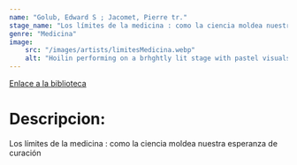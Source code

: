 ```yaml
---
name: "Golub, Edward S ; Jacomet, Pierre tr."
stage_name: "Los límites de la medicina : como la ciencia moldea nuestra esperanza de curación"
genre: "Medicina"
image: 
    src: "/images/artists/limitesMedicina.webp"
    alt: "Hoilin performing on a brhghtly lit stage with pastel visuals"
---
```


[Enlace a la biblioteca](http://descubridor.santotomas.cl:1701/primo_library/libweb/action/display.do?tabs=detailsTab&ct=display&fn=search&doc=cst_aleph000016092&indx=120&recIds=cst_aleph000016092&recIdxs=9&elementId=9&renderMode=poppedOut&displayMode=full&frbrVersion=&dscnt=0&frbg=&scp.scps=scope%3A%28cst_aleph%29%2Cscope%3A%28cst_digitool%29&vl(87563938UI0)=sub&tab=cst_tab&dstmp=1750904552764&srt=rank&mode=Basic&dum=true&tb=t&vl(1UIStartWith0)=exact&vl(107694436UI1)=all_items&vl(freeText0)=medicina&vid=CST)

<h1>Descripcion:</h1>
<p>Los límites de la medicina : como la ciencia moldea nuestra esperanza de curación</p>
